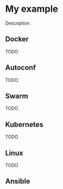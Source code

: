 # My example

Description.

## Docker

TODO

## Autoconf

TODO

## Swarm

TODO

## Kubernetes

TODO

## Linux

TODO

## Ansible